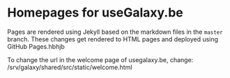 # Homepages for useGalaxy.be 

Pages are rendered using Jekyll based on the markdown files in the `master` branch.
These changes get rendered to HTML pages and deployed using GitHub Pages.hbhjb


To change the url in the welcome page of usegalaxy.be, change: /srv/galaxy/shared/src/static/welcome.html
